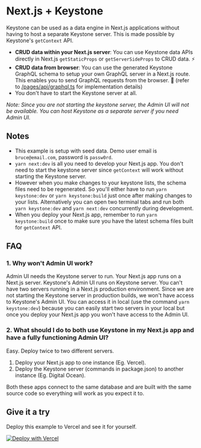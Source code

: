 # Next.js + Keystone

Keystone can be used as a data engine in Next.js applications without having to host a separate Keystone server. This is made possible by Keystone's `getContext` API.

- **CRUD data within your Next.js server**: You can use Keystone data APIs directly in Next.js `getStaticProps` or `getServerSideProps` to CRUD data. ⚡️
- **CRUD data from browser**: You can use the generated Keystone GraphQL schema to setup your own GraphQL server in a Next.js route. This enables you to send GraphQL requests from the browser. 🤯 (refer to [/pages/api/graphql.ts](/pages/api/graphql.ts) for implementation details)
- You don't have to start the Keystone server at all.

_Note: Since you are not starting the keystone server, the Admin UI will not be available. You can host Keystone as a separate server if you need Admin UI._

## Notes

- This example is setup with seed data. Demo user email is `bruce@email.com`, password is `passw0rd`.
- `yarn next:dev` is all you need to develop your Next.js app. You don't need to start the keystone server since `getContext` will work without starting the Keystone server.
- However when you make changes to your keystone lists, the schema files need to be regenerated. So you'll either have to run `yarn keystone:dev` or `yarn keystone:build` just once after making changes to your lists. Alternatively you can open two terminal tabs and run both `yarn keystone:dev` and `yarn next:dev` concurrently during development.
- When you deploy your Next.js app, remember to run `yarn keystone:build` once to make sure you have the latest schema files built for `getContext` API.

## FAQ

### 1. Why won't Admin UI work?

Admin UI needs the Keystone server to run. Your Next.js app runs on a Next.js server. Keystone's Admin UI runs on Keystone server. You can't have two servers running in a Next.js production environment. Since we are not starting the Keystone server in production builds, we won't have access to Keystone's Admin UI. You can access it in local (use the command `yarn keystone:dev`) because you can easily start two servers in your local but once you deploy your Next.js app you won't have access to the Admin UI.

### 2. What should I do to both use Keystone in my Next.js app and have a fully functioning Admin UI?

Easy. Deploy twice to two different servers.

1. Deploy your Next.js app to one instance (Eg. Vercel).
2. Deploy the Keystone server (commands in package.json) to another instance (Eg. Digital Ocean).

Both these apps connect to the same database and are built with the same source code so everything will work as you expect it to.

## Give it a try

Deploy this example to Vercel and see it for yourself.

[![Deploy with Vercel](https://vercel.com/button)](https://vercel.com/new/clone?repository-url=https%3A%2F%2Fgithub.com%2Fkeystonejs%2Fkeystone%2Ftree%2Fmain%2Fexamples%2Fnextjs-keystone)
